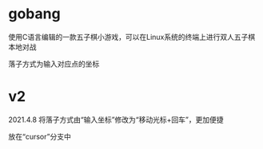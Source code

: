 # gobang
使用C语言编辑的一款五子棋小游戏，可以在Linux系统的终端上进行双人五子棋本地对战

落子方式为输入对应点的坐标

# v2
2021.4.8
将落子方式由“输入坐标”修改为“移动光标+回车”，更加便捷

放在“cursor”分支中
